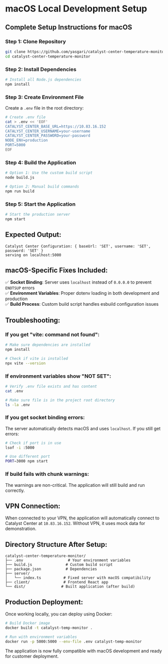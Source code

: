 # macOS Local Development Setup

## Complete Setup Instructions for macOS

### Step 1: Clone Repository
```bash
git clone https://github.com/yasgari/catalyst-center-temperature-monitor.git
cd catalyst-center-temperature-monitor
```

### Step 2: Install Dependencies
```bash
# Install all Node.js dependencies
npm install
```

### Step 3: Create Environment File
Create a `.env` file in the root directory:
```bash
# Create .env file
cat > .env << 'EOF'
CATALYST_CENTER_BASE_URL=https://10.83.16.152
CATALYST_CENTER_USERNAME=your-username
CATALYST_CENTER_PASSWORD=your-password
NODE_ENV=production
PORT=5000
EOF
```

### Step 4: Build the Application
```bash
# Option 1: Use the custom build script
node build.js

# Option 2: Manual build commands
npm run build
```

### Step 5: Start the Application
```bash
# Start the production server
npm start
```

## Expected Output:
```
Catalyst Center Configuration: { baseUrl: 'SET', username: 'SET', password: 'SET' }
serving on localhost:5000
```

## macOS-Specific Fixes Included:

✅ **Socket Binding**: Server uses `localhost` instead of `0.0.0.0` to prevent `ENOTSUP` errors  
✅ **Environment Variables**: Proper dotenv loading in both development and production  
✅ **Build Process**: Custom build script handles esbuild configuration issues  

## Troubleshooting:

### If you get "vite: command not found":
```bash
# Make sure dependencies are installed
npm install

# Check if vite is installed
npx vite --version
```

### If environment variables show "NOT SET":
```bash
# Verify .env file exists and has content
cat .env

# Make sure file is in the project root directory
ls -la .env
```

### If you get socket binding errors:
The server automatically detects macOS and uses `localhost`. If you still get errors:
```bash
# Check if port is in use
lsof -i :5000

# Use different port
PORT=3000 npm start
```

### If build fails with chunk warnings:
The warnings are non-critical. The application will still build and run correctly.

## VPN Connection:
When connected to your VPN, the application will automatically connect to Catalyst Center at `10.83.16.152`. Without VPN, it uses mock data for demonstration.

## Directory Structure After Setup:
```
catalyst-center-temperature-monitor/
├── .env                    # Your environment variables
├── build.js               # Custom build script
├── package.json           # Dependencies
├── server/
│   └── index.ts          # Fixed server with macOS compatibility
├── client/               # Frontend React app
└── dist/                # Built application (after build)
```

## Production Deployment:
Once working locally, you can deploy using Docker:
```bash
# Build Docker image
docker build -t catalyst-temp-monitor .

# Run with environment variables
docker run -p 5000:5000 --env-file .env catalyst-temp-monitor
```

The application is now fully compatible with macOS development and ready for customer deployment.